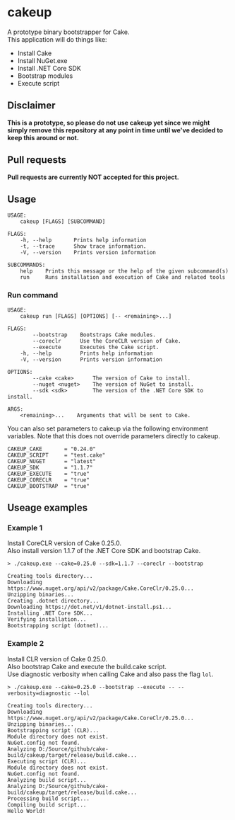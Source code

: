 # cakeup

A prototype binary bootstrapper for Cake.  
This application will do things like:  

* Install Cake
* Install NuGet.exe
* Install .NET Core SDK
* Bootstrap modules
* Execute script

## Disclaimer

**This is a prototype, so please do not use cakeup yet since we might
simply remove this repository at any point in time until we've decided 
to keep this around or not.**

## Pull requests

**Pull requests are currently NOT accepted for this project.**

## Usage

```
USAGE:
    cakeup [FLAGS] [SUBCOMMAND]

FLAGS:
    -h, --help       Prints help information
    -t, --trace      Show trace information.
    -V, --version    Prints version information

SUBCOMMANDS:
    help    Prints this message or the help of the given subcommand(s)
    run     Runs installation and execution of Cake and related tools
```

### Run command

```
USAGE:
    cakeup run [FLAGS] [OPTIONS] [-- <remaining>...]

FLAGS:
        --bootstrap    Bootstraps Cake modules.
        --coreclr      Use the CoreCLR version of Cake.
        --execute      Executes the Cake script.
    -h, --help         Prints help information
    -V, --version      Prints version information

OPTIONS:
        --cake <cake>      The version of Cake to install.
        --nuget <nuget>    The version of NuGet to install.
        --sdk <sdk>        The version of the .NET Core SDK to install.

ARGS:
    <remaining>...    Arguments that will be sent to Cake.
```

You can also set parameters to cakeup via the following
environment variables. Note that this does not override
parameters directly to cakeup.

```
CAKEUP_CAKE       = "0.24.0"
CAKEUP_SCRIPT     = "test.cake"
CAKEUP_NUGET      = "latest"
CAKEUP_SDK        = "1.1.7"
CAKEUP_EXECUTE    = "true"
CAKEUP_CORECLR    = "true"
CAKEUP_BOOTSTRAP  = "true"
```

## Useage examples

### Example 1

Install CoreCLR version of Cake 0.25.0.  
Also install version 1.1.7 of the .NET Core SDK and bootstrap Cake.

```
> ./cakeup.exe --cake=0.25.0 --sdk=1.1.7 --coreclr --bootstrap

Creating tools directory...
Downloading https://www.nuget.org/api/v2/package/Cake.CoreClr/0.25.0...
Unzipping binaries...
Creating .dotnet directory...
Downloading https://dot.net/v1/dotnet-install.ps1...
Installing .NET Core SDK...
Verifying installation...
Bootstrapping script (dotnet)...
```

### Example 2

Install CLR version of Cake 0.25.0.  
Also bootstrap Cake and execute the build.cake script.  
Use diagnostic verbosity when calling Cake and also pass the flag `lol`.

```
> ./cakeup.exe --cake=0.25.0 --bootstrap --execute -- --verbosity=diagnostic --lol

Creating tools directory...
Downloading https://www.nuget.org/api/v2/package/Cake.CoreClr/0.25.0...
Unzipping binaries...
Bootstrapping script (CLR)...
Module directory does not exist.
NuGet.config not found.
Analyzing D:/Source/github/cake-build/cakeup/target/release/build.cake...
Executing script (CLR)...
Module directory does not exist.
NuGet.config not found.
Analyzing build script...
Analyzing D:/Source/github/cake-build/cakeup/target/release/build.cake...
Processing build script...
Compiling build script...
Hello World!
```